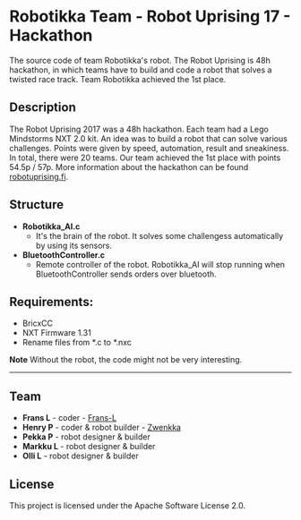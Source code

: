 # Robotikka Team - Robot Uprising 17 - Hackathon 

The source code of team Robotikka's robot. The Robot Uprising is 48h hackathon, in which teams have to build and code a robot that solves a twisted race track. Team Robotikka achieved the 1st place.

## Description

The Robot Uprising 2017 was a 48h hackathon. Each team had a Lego Mindstorms NXT 2.0 kit. An idea was to build a robot that can solve various challenges. Points were given by speed, automation, result and sneakiness. In total, there were 20 teams. Our team achieved the 1st place with points 54.5p / 57p. More information about the hackathon can be found [robotuprising.fi](http://robotuprising.fi/).

## Structure

* **Robotikka_AI.c**
    * It's the brain of the robot. It solves some challengess automatically by using its sensors.
* **BluetoothController.c** 
    * Remote controller of the robot. Robotikka_AI will stop running when BluetoothController sends orders over bluetooth.

## Requirements:

* BricxCC
* NXT Firmware 1.31 
* Rename files from *.c to *.nxc

**Note** Without the robot, the code might not be very interesting.

---

## Team

* **Frans L** - coder - [Frans-L](https://github.com/Frans-L)
* **Henry P** - coder & robot builder - [Zwenkka](https://github.com/Zwenkka)
* **Pekka P** - robot designer & builder
* **Markku L** - robot designer & builder
* **Olli L** - robot designer & builder

## License

This project is licensed under the Apache Software License 2.0.
